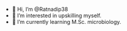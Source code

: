 - 👋 Hi, I’m @Ratnadip38
- 👀 I’m interested in upskilling myself.
- 🌱 I’m currently learning M.Sc. microbiology.

<!---
Ratnadip38/Ratnadip38 is a ✨ special ✨ repository because its `README.md` (this file) appears on your GitHub profile.
You can click the Preview link to take a look at your changes.
--->

